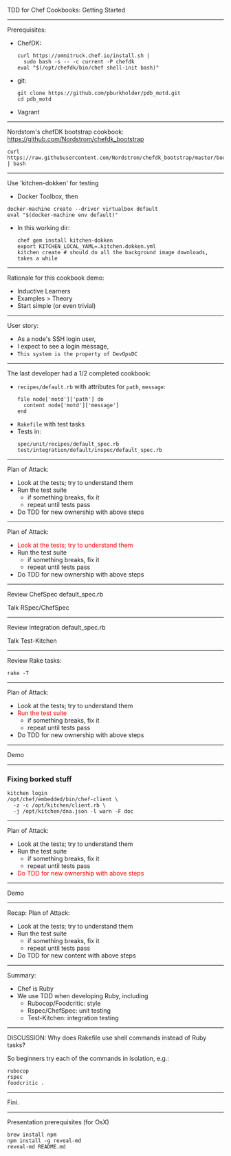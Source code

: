 
TDD for Chef Cookbooks: Getting Started

---


Prerequisites:
- ChefDK:
  ```
  curl https://omnitruck.chef.io/install.sh |
    sudo bash -s -- -c current -P chefdk
  eval "$(/opt/chefdk/bin/chef shell-init bash)"
  ```
- git:
  ```
  git clone https://github.com/pburkholder/pdb_motd.git
  cd pdb_motd
  ```
- Vagrant

----

Nordstom's chefDK bootstrap cookbook:
https://github.com/Nordstrom/chefdk_bootstrap

```
curl https://raw.githubusercontent.com/Nordstrom/chefdk_bootstrap/master/bootstrap | bash
```

----

Use 'kitchen-dokken' for testing

- Docker Toolbox, then
 ```
 docker-machine create --driver virtualbox default
 eval "$(docker-machine env default)"
 ```
- In this working dir:
  ```
  chef gem install kitchen-dokken
  export KITCHEN_LOCAL_YAML=.kitchen.dokken.yml
  kitchen create # should do all the background image downloads, takes a while
  ```

---

Rationale for this cookbook demo:
- Inductive Learners
- Examples > Theory
- Start simple (or even trivial)

----

User story:

- As a node's SSH login user,
- I expect to see a login message,
- `This system is the property of DevOpsDC`

----

The last developer had a 1/2 completed cookbook:
* `recipes/default.rb` with attributes for `path`, `message`:
   ```
   file node['motd']['path'] do
     content node['motd']['message']
   end
   ```
* `Rakefile` with test tasks
* Tests in:
   ```
   spec/unit/recipes/default_spec.rb
   test/integration/default/inspec/default_spec.rb
   ```

---

Plan of Attack:

* Look at the tests; try to understand them
* Run the test suite
  * if something breaks, fix it
  * repeat until tests pass
* Do TDD for new ownership with above steps

---

Plan of Attack:

* <span style="color:red">Look at the tests; try to understand them</span>
* Run the test suite
  * if something breaks, fix it
  * repeat until tests pass
* Do TDD for new ownership with above steps

----

Review ChefSpec default_spec.rb

Talk RSpec/ChefSpec

----

Review Integration default_spec.rb

Talk Test-Kitchen

----

Review Rake tasks:

```
rake -T
```

---

Plan of Attack:

* Look at the tests; try to understand them
* <span style="color:red">Run the test suite</span>
  * if something breaks, fix it
  * repeat until tests pass
* Do TDD for new ownership with above steps

----

Demo

----

### Fixing borked stuff

```
kitchen login
/opt/chef/embedded/bin/chef-client \
  -z -c /opt/kitchen/client.rb \
  -j /opt/kitchen/dna.json -l warn -F doc
```

---

Plan of Attack:

* Look at the tests; try to understand them
* Run the test suite
  * if something breaks, fix it
  * repeat until tests pass
* <span style="color:red">Do TDD for new ownership with above steps</span>

----

Demo

---

Recap: Plan of Attack:

* Look at the tests; try to understand them
* Run the test suite
  * if something breaks, fix it
  * repeat until tests pass
* Do TDD for new content with above steps

----

Summary:

* Chef is Ruby
* We use TDD when developing Ruby, including
  * Rubocop/Foodcritic: style
  * Rspec/ChefSpec: unit testing
  * Test-Kitchen: integration testing

---

DISCUSSION: Why does Rakefile use shell commands instead of Ruby tasks?

So beginners try each of the commands in isolation, e.g.:

```shell
rubocop
rspec
foodcritic .
```

---

Fini.

---

Presentation prerequisites (for OsX)

```
brew install npm
npm install -g reveal-md
reveal-md README.md
```

